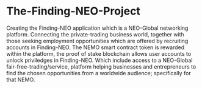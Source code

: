 # The-Finding-NEO-Project
Creating the Finding-NEO application which is a NEO-Global networking platform. Connecting the private-trading business world, together with those seeking employment opportunities which are offered by recruiting accounts in Finding-NEO.  The NEMO smart contract token is rewarded within the platform, the proof of stake blockchain allows user accounts to unlock priviledges in Finding-NEO. Which include access to a NEO-Global fair-free-trading/service, platform helping businesses and entrepreneurs to find the chosen opportunities from a worldwide audience; specifically for that NEMO.
